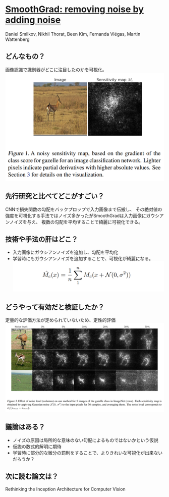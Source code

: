 # [SmoothGrad: removing noise by adding noise](https://arxiv.org/abs/1706.03825)
Daniel Smilkov, Nikhil Thorat, Been Kim, Fernanda Viégas, Martin Wattenberg
## どんなもの？
画像認識で識別器がどこに注目したのかを可視化。
![top](./img/12.1.png)

## 先行研究と比べてどこがすごい？
CNNで損失関数の勾配をバックプロップで入力画像まで伝搬し、
その絶対値の強度を可視化する手法ではノイズ多かったがSmoothGradは入力画像にガウシアンノイズを与え、
複数の勾配を平均することで綺麗に可視化できる。

## 技術や手法の肝はどこ？
* 入力画像にガウシアンノイズを追加し、勾配を平均化
* 学習時にもガウシアンノイズを追加することで、可視化が綺麗になる。
![eq](./img/12.2.png)

## どうやって有効だと検証したか？
定量的な評価方法が定められていないため、定性的評価
![result](./img/12.3.png)


## 議論はある？
* ノイズの原因は局所的な意味のない勾配によるものではないかという仮説
* 仮説の数式的解明に期待
* 学習時に部分的な微分の罰則をすることで、よりきれいな可視化が出来ないだろうか？

## 次に読む論文は？
Rethinking the Inception Architecture for Computer Vision
